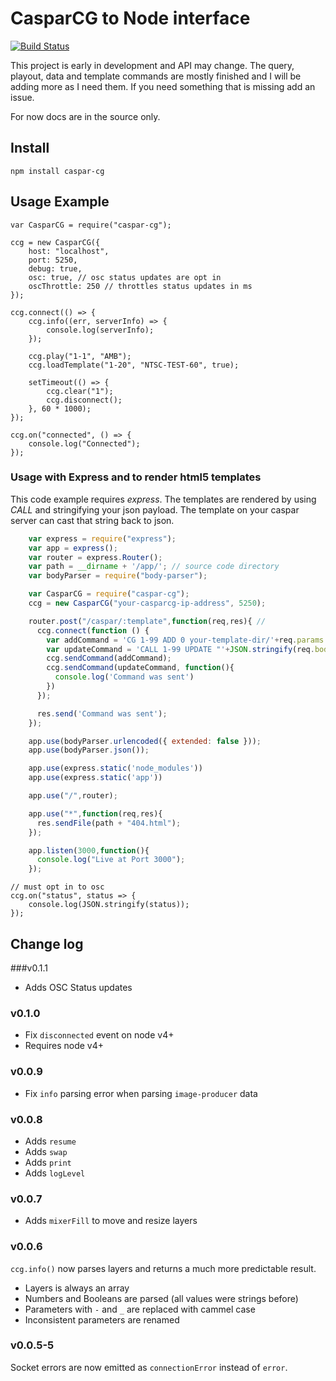 # CasparCG to Node interface

[![Build Status](https://travis-ci.org/respectTheCode/node-caspar-cg.png)](https://travis-ci.org/respectTheCode/node-caspar-cg)

This project is early in development and API may change. The query, playout, data and template commands are mostly finished and I will be adding more as I need them. If you need something that is missing add an issue.

For now docs are in the source only.

## Install

	npm install caspar-cg

## Usage Example

	var CasparCG = require("caspar-cg");

	ccg = new CasparCG({
		host: "localhost",
		port: 5250,
		debug: true,
		osc: true, // osc status updates are opt in
		oscThrottle: 250 // throttles status updates in ms
	});

	ccg.connect(() => {
		ccg.info((err, serverInfo) => {
			console.log(serverInfo);
		});

		ccg.play("1-1", "AMB");
		ccg.loadTemplate("1-20", "NTSC-TEST-60", true);

		setTimeout(() => {
			ccg.clear("1");
			ccg.disconnect();
		}, 60 * 1000);
	});

	ccg.on("connected", () => {
		console.log("Connected");
	});
	
### Usage with Express and to render html5 templates
This code example requires *express*. The templates are rendered by using *CALL* and stringifying your json payload. The template on your caspar server can cast that string back to json.

```javascript
	var express = require("express");
	var app = express();
	var router = express.Router();
	var path = __dirname + '/app/'; // source code directory
	var bodyParser = require("body-parser");

	var CasparCG = require("caspar-cg");
	ccg = new CasparCG("your-casparcg-ip-address", 5250);

	router.post("/caspar/:template",function(req,res){ // 
	  ccg.connect(function () {
	    var addCommand = 'CG 1-99 ADD 0 your-template-dir/'+req.params.template+' 1';
	    var updateCommand = 'CALL 1-99 UPDATE "'+JSON.stringify(req.body)+'"';
	    ccg.sendCommand(addCommand);
	    ccg.sendCommand(updateCommand, function(){
	      console.log('Command was sent')
	    })
	  });

	  res.send('Command was sent');
	});

	app.use(bodyParser.urlencoded({ extended: false }));
	app.use(bodyParser.json());

	app.use(express.static('node_modules'))
	app.use(express.static('app'))

	app.use("/",router);

	app.use("*",function(req,res){
	  res.sendFile(path + "404.html");
	});

	app.listen(3000,function(){
	  console.log("Live at Port 3000");
	});
```

	// must opt in to osc
	ccg.on("status", status => {
		console.log(JSON.stringify(status));
	});

## Change log

###v0.1.1

* Adds OSC Status updates

### v0.1.0

* Fix `disconnected` event on node v4+
* Requires node v4+

### v0.0.9

* Fix `info` parsing error when parsing `image-producer` data

### v0.0.8

* Adds `resume`
* Adds `swap`
* Adds `print`
* Adds `logLevel`

### v0.0.7

* Adds `mixerFill` to move and resize layers

### v0.0.6

`ccg.info()` now parses layers and returns a much more predictable result.

* Layers is always an array
* Numbers and Booleans are parsed (all values were strings before)
* Parameters with `-` and `_` are replaced with cammel case
* Inconsistent parameters are renamed

### v0.0.5-5

Socket errors are now emitted as `connectionError` instead of `error`.
